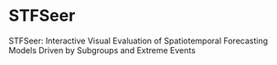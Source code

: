 # STFSeer
STFSeer: Interactive Visual Evaluation of Spatiotemporal Forecasting Models Driven by Subgroups and Extreme Events
